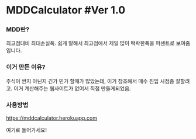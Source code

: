 # MDDCalculator #Ver 1.0 

### MDD란?

최고점대비 최대손실폭. 쉽게 말해서 최고점에서 제일 많이 떡락한폭을 퍼센트로 보여줌 입니다.

### 이거 만든 이유?

주식이 싼지 아닌지 긴가 민가 할때가 많았는데, 이거 참조해서 매수 진입 시점좀 잘할려고. 이거 계산해주는 웹사이트가 없어서 직접 만들게되었음.

### 사용방법

https://mddcalculator.herokuapp.com

여기로 들어가세요!


